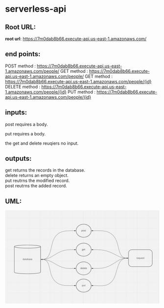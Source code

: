 # serverless-api
## Root URL:  
**root url**: https://7m0dab8b66.execute-api.us-east-1.amazonaws.com/  

## end points:  
POST method : https://7m0dab8b66.execute-api.us-east-1.amazonaws.com/people/
GET method : https://7m0dab8b66.execute-api.us-east-1.amazonaws.com/people/
GET method : https://7m0dab8b66.execute-api.us-east-1.amazonaws.com/people/{id}
DELETE method : https://7m0dab8b66.execute-api.us-east-1.amazonaws.com/people/{id}
PUT method : https://7m0dab8b66.execute-api.us-east-1.amazonaws.com/people/{id}
## inputs:  
post requires a body.  

put requires a body.

the get and delete reuqiers no input.
## outputs:  
get returns the records in the database.  
delete returns an empty object.  
put reutrns the modified record.  
post reutrns the added record.  

## UML:  
![whiteboard](./lab17.JPG)